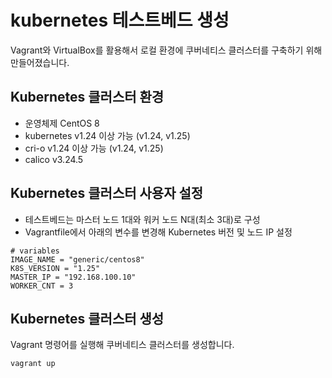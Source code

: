 # kubernetes 테스트베드 생성

Vagrant와 VirtualBox를 활용해서 로컬 환경에 쿠버네티스 클러스터를 구축하기 위해 만들어졌습니다.

## Kubernetes 클러스터 환경
- 운영체제 CentOS 8
- kubernetes v1.24 이상 가능 (v1.24, v1.25)
- cri-o v1.24 이상 가능 (v1.24, v1.25)
- calico v3.24.5

## Kubernetes 클러스터 사용자 설정
- 테스트베드는 마스터 노드 1대와 워커 노드 N대(최소 3대)로 구성
- Vagrantfile에서 아래의 변수를 변경해 Kubernetes 버전 및 노드 IP 설정
```
# variables
IMAGE_NAME = "generic/centos8"
K8S_VERSION = "1.25"
MASTER_IP = "192.168.100.10"
WORKER_CNT = 3
```

## Kubernetes 클러스터 생성
Vagrant 명령어를 실행해 쿠버네티스 클러스터를 생성합니다.
```
vagrant up
```